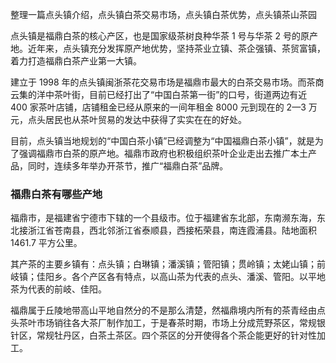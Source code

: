 整理一篇点头镇介绍，点头镇白茶交易市场，点头镇白茶优势，点头镇茶山茶园

点头镇是福鼎白茶的核心产区，也是国家级茶树良种华茶 1 号与华茶 2 号的原产地。近年来，点头镇充分发挥原产地优势，坚持茶业立镇、茶企强镇、茶贸富镇，着力打造福鼎白茶产业第一大镇。

建立于 1998 年的点头镇闽浙茶花交易市场是福鼎市最大的白茶交易市场。而茶商云集的洋中茶叶街，目前已经打出了“中国白茶第一街”的口号，街道两边有近 400 家茶叶店铺，店铺租金已经从原来的一间年租金 8000 元到现在的 2—3 万元，点头居民也从茶叶贸易的发达中获得了实实在在的好处。

目前，点头镇当地规划的“中国白茶小镇”已经调整为“中国福鼎白茶小镇”，就是为了强调福鼎市白茶的原产地。福鼎市政府也积极组织茶叶企业走出去推广本土产品，同时，连续多年举办开茶节，推广“福鼎白茶”品牌。

### 福鼎白茶有哪些产地

福鼎市，是福建省宁德市下辖的一个县级市。位于福建省东北部，东南濒东海，东北接浙江省苍南县，西北邻浙江省泰顺县，西接柘荣县，南连霞浦县。陆地面积 1461.7 平方公里。

其产茶的主要乡镇有：点头镇；白琳镇；潘溪镇；管阳镇；贯岭镇；太姥山镇；前岐镇；佳阳乡。各个产区各有特点，以高山茶为代表的点头、潘溪、管阳。以平地茶为代表的前岐、佳阳。

福鼎属于丘陵地带高山平地自然分的不是那么清楚，然福鼎境内所有的茶青经由点头茶叶市场销往各大茶厂制作加工，于是春茶时期，市场上分成荒野茶区，常规银针区，常规牡丹区，白茶土茶区。四个茶区的分开使得各个茶企能更好的针对性加工。
